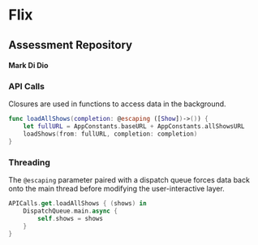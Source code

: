 # Flix
## Assessment Repository
#### Mark Di Dio

### API Calls

Closures are used in functions to access data in the background.

```swift
func loadAllShows(completion: @escaping ([Show])->()) {
    let fullURL = AppConstants.baseURL + AppConstants.allShowsURL
    loadShows(from: fullURL, completion: completion)
}
```

### Threading

The `@escaping` parameter paired with a dispatch queue forces data back onto the main thread before modifying the user-interactive layer.

```swift
APICalls.get.loadAllShows { (shows) in
    DispatchQueue.main.async {
        self.shows = shows
    }
}
```
